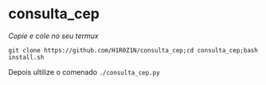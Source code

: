 # consulta_cep
*Copie e cole no seu termux*
```
git clone https://github.com/H1R0Z1N/consulta_cep;cd consulta_cep;bash install.sh
```
Depois ultilize o comenado `./consulta_cep.py`
